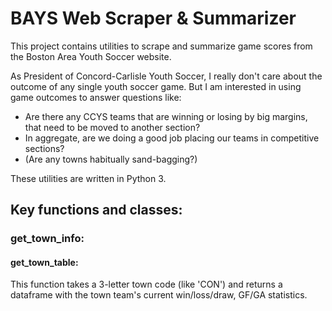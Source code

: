 # BAYS Web Scraper & Summarizer

This project contains utilities to scrape and summarize game scores from the Boston Area Youth Soccer website.

As President of Concord-Carlisle Youth Soccer, I really don't care about the outcome of any single youth soccer game. But I am interested in using game outcomes to answer questions like:

* Are there any CCYS teams that are winning or losing by big margins, that need to be moved to another section?
* In aggregate, are we doing a good job placing our teams in competitive sections?
* (Are any towns habitually sand-bagging?)

These utilities are written in Python 3.

## Key functions and classes:

### get\_town\_info:

#### get\_town\_table: 

This function takes a 3-letter town code (like 'CON') and returns a dataframe with the town team's current win/loss/draw, GF/GA statistics.



